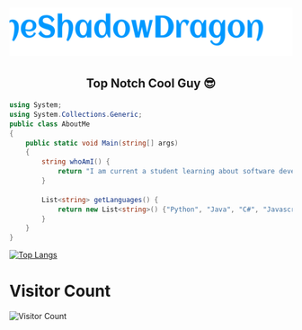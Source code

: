 <h1 align="center">
   <img src="https://raw.githubusercontent.com/TheShadowDragon/TheShadowDragon/main/Title.svg" alt="Title" height=85px/>
</h1>
<h2 align="center">Top Notch Cool Guy 😎</h2>

```C#
using System;
using System.Collections.Generic;
public class AboutMe
{
    public static void Main(string[] args)
    {
        string whoAmI() {
            return "I am current a student learning about software development and getting my life together.";
        }
        
        List<string> getLanguages() {
            return new List<string>() {"Python", "Java", "C#", "Javascript", "CSS", "Powershell"};
        }
    }
}
```


[![Top Langs](https://github-readme-stats.vercel.app/api/top-langs/?username=TheShadowDragon&layout=compact&theme=radical)](https://github.com/TheShadowDragon/github-readme-stats)


# Visitor Count
![Visitor Count](https://profile-counter.glitch.me/{TheShadowDragon}/count.svg)


